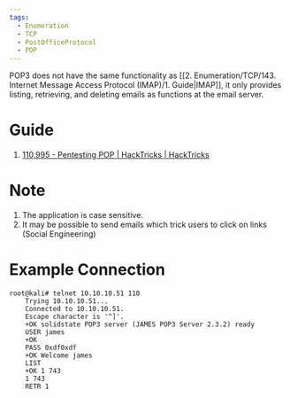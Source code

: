 ```yaml
---
tags:
  - Enumeration
  - TCP
  - PostOfficeProtocol
  - POP
---
```


POP3 does not have the same functionality as [[2. Enumeration/TCP/143. Internet Message Access Protocol (IMAP)/1. Guide|IMAP]], it only provides listing, retrieving, and deleting emails as functions at the email server.

# Guide

1. [110,995 - Pentesting POP | HackTricks | HackTricks](https://book.hacktricks.xyz/network-services-pentesting/pentesting-pop)

# Note 

1. The application is case sensitive.
2. It may be possible to send emails which trick users to click on links (Social Engineering)
# Example Connection 

```
root@kali# telnet 10.10.10.51 110
	Trying 10.10.10.51...
	Connected to 10.10.10.51.
	Escape character is '^]'.
	+OK solidstate POP3 server (JAMES POP3 Server 2.3.2) ready 
	USER james
	+OK
	PASS 0xdf0xdf
	+OK Welcome james
	LIST
	+OK 1 743
	1 743
	RETR 1
```